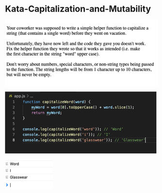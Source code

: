# Kata-Capitalization-and-Mutability

![screen image](pic.png)

![code image](code.png)

![console image](con.png)
